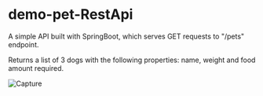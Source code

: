 # demo-pet-RestApi

A simple API built with SpringBoot, which serves GET requests to "/pets" endpoint.

Returns a list of 3 dogs with the following properties: name, weight and food amount required.

![Capture](https://user-images.githubusercontent.com/88038974/212698967-c0722406-ba4c-43a4-947b-cade2626123f.PNG)
